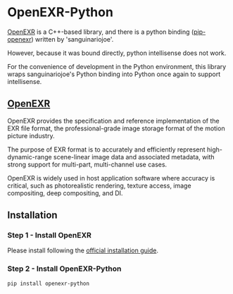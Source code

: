 # OpenEXR-Python

[OpenEXR](https://github.com/AcademySoftwareFoundation/openexr) is a C++-based library, and there is a python binding ([pip-openexr](https://github.com/sanguinariojoe/pip-openexr?tab=readme-ov-file)) written by 'sanguinariojoe'.

However, because it was bound directly, python intellisense does not work.

For the convenience of development in the Python environment, this library wraps sanguinariojoe's Python binding into Python once again to support intellisense.

## [OpenEXR](https://github.com/AcademySoftwareFoundation/openexr)

OpenEXR provides the specification and reference implementation of the EXR file format, the professional-grade image storage format of the motion picture industry.

The purpose of EXR format is to accurately and efficiently represent high-dynamic-range scene-linear image data and associated metadata, with strong support for multi-part, multi-channel use cases.

OpenEXR is widely used in host application software where accuracy is critical, such as photorealistic rendering, texture access, image compositing, deep compositing, and DI.

## Installation

### Step 1 - Install OpenEXR
Please install following the [official installation guide](https://openexr.com/en/latest/install.html).

### Step 2 - Install OpenEXR-Python
```bash
pip install openexr-python
```
